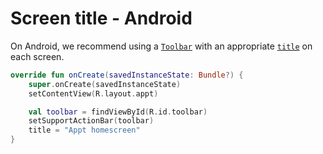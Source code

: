 # Screen title - Android

On Android, we recommend using a [`Toolbar`](https://developer.android.com/reference/androidx/appcompat/widget/Toolbar) with an appropriate [`title`](<https://developer.android.com/reference/android/app/Activity.html#setTitle(java.lang.CharSequence)>) on each screen.

```kotlin
override fun onCreate(savedInstanceState: Bundle?) {
    super.onCreate(savedInstanceState)
    setContentView(R.layout.appt)

    val toolbar = findViewById(R.id.toolbar)
    setSupportActionBar(toolbar)
    title = "Appt homescreen"
}
```
